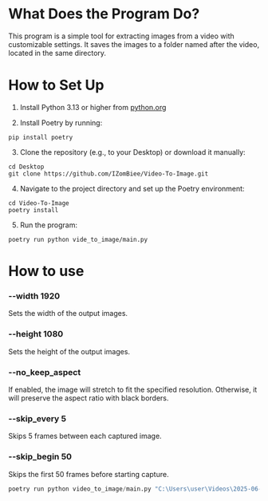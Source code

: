 # What Does the Program Do?
This program is a simple tool for extracting images from a video with customizable settings. It saves the images to a folder named after the video, located in the same directory.
# How to Set Up
1. Install Python 3.13 or higher from [python.org](https://www.python.org/downloads/)

2. Install Poetry by running:
```shell
pip install poetry
```

3. Clone the repository (e.g., to your Desktop) or download it manually:
```shell
cd Desktop
git clone https://github.com/IZomBiee/Video-To-Image.git
```

4. Navigate to the project directory and set up the Poetry environment:
```shell
cd Video-To-Image
poetry install
```

5. Run the program:
```shell
poetry run python vide_to_image/main.py
```
# How to use
### --width 1920
Sets the width of the output images.
### --height 1080
Sets the height of the output images.
### --no_keep_aspect
If enabled, the image will stretch to fit the specified resolution. Otherwise, it will preserve the aspect ratio with black borders.
### --skip_every 5
Skips 5 frames between each captured image.
### --skip_begin 50
Skips the first 50 frames before starting capture.
```python
poetry run python video_to_image/main.py "C:\Users\user\Videos\2025-06-07 11-38-44.mkv" --skip_every 5 --width 1080 --height 1080 --no_keep_aspect --skip_begin 50
``` 
